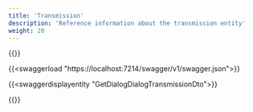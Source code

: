```yaml
---
title: 'Transmission'
description: 'Reference information about the transmission entity'
weight: 20
---
```


{{<notyetwritten>}}

{{<swaggerload "https://localhost:7214/swagger/v1/swagger.json">}}

{{<swaggerdisplayentity "GetDialogDialogTransmissionDto">}}

{{<children />}}

